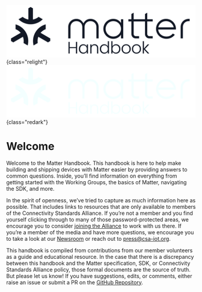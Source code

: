 ![|600](/static/logos/handbook-light.svg){class="relight"}
![|600](/static/logos/handbook-dark.svg){class="redark"}
# Welcome

Welcome to the Matter Handbook. This handbook is here to help make building and shipping devices with Matter easier by providing answers to common questions. Inside, you’ll find information on everything from getting started with the Working Groups, the basics of Matter, navigating the SDK, and more.

In the spirit of openness, we’ve tried to capture as much information here as possible. That includes links to resources that are only available to members of the Connectivity Standards Alliance. If you’re not a member and you find yourself clicking through to many of those password-protected areas, we encourage you to consider [joining the Alliance](https://csa-iot.org/become-member/) to work with us there. If you’re a member of the media and have more questions, we encourage you to take a look at our [Newsroom](https://csa-iot.org/newsroom/) or reach out to <press@csa-iot.org>.

This handbook is compiled from contributions from our member volunteers as a guide and educational resource. In the case that there is a discrepancy between this handbook and the Matter specification, SDK, or Connectivity Standards Alliance policy, those formal documents are the source of truth. But please let us know! If you have suggestions, edits, or comments, either raise an issue or submit a PR on the [GitHub Repository](https://github.com/project-chip/matter-handbook).
